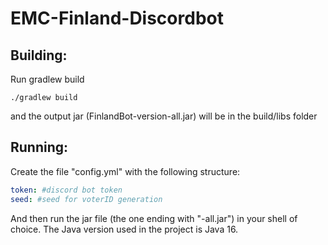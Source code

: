 # EMC-Finland-Discordbot

## Building: 
Run gradlew build
```
./gradlew build
```
and the output jar (FinlandBot-version-all.jar) will be in the build/libs folder

## Running:
Create the file "config.yml" with the following structure:
```yml
token: #discord bot token
seed: #seed for voterID generation
```
And then run the jar file (the one ending with "-all.jar") in your shell of choice.
The Java version used in the project is Java 16.
